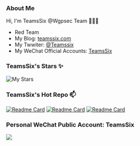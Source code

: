 ### About Me

Hi, I'm TeamsSix @Wgpsec Team 👋👋👋

* Red Team
* My Blog: [teamssix.com](https://teamssix.com/)
* My Twwiter: [@Teamssix](https://twitter.com/TeamsSix)
* My WeChat Official Accounts: [TeamsSix](https://cdn.jsdelivr.net/gh/teamssix/BlogImages/imgs/TeamsSix_Subscription_Logo2.png)



### TeamsSix's Stars ✨

![My Stars](https://github-readme-stats.vercel.app/api?username=teamssix&show_icons=true&include_all_commits=true&count_private=true&theme=tokyonight)

### TeamsSix's Hot Repo 📫

[![Readme Card](https://github-readme-stats.vercel.app/api/pin/?username=teamssix&repo=container-escape-check&theme=tokyonight)](https://github.com/teamssix/container-escape-check)
[![Readme Card](https://github-readme-stats.vercel.app/api/pin/?username=wgpsec&repo=CreateHiddenAccount&theme=tokyonight)](https://github.com/wgpsec/CreateHiddenAccount)
[![Readme Card](https://github-readme-stats.vercel.app/api/pin/?username=wgpsec&repo=tig&theme=tokyonight)](https://github.com/wgpsec/tig)


### Personal WeChat Public Account: TeamsSix

[![](https://cdn.jsdelivr.net/gh/teamssix/BlogImages/imgs/TeamsSix_Subscription_Logo2.png)](https://github.com/teamssix)
